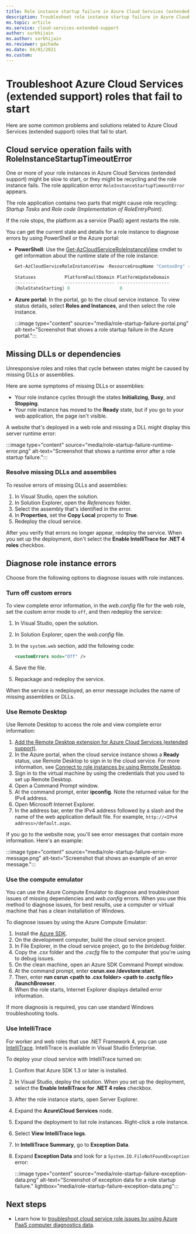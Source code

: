 ```yaml
---
title: Role instance startup failure in Azure Cloud Services (extended support)
description: Troubleshoot role instance startup failure in Azure Cloud Services (extended support).
ms.topic: article
ms.service: cloud-services-extended-support
author: surbhijain
ms.author: surbhijain
ms.reviewer: gachadw
ms.date: 04/01/2021
ms.custom: 
---
```


# Troubleshoot Azure Cloud Services (extended support) roles that fail to start

Here are some common problems and solutions related to Azure Cloud Services (extended support) roles that fail to start.

## Cloud service operation fails with RoleInstanceStartupTimeoutError

One or more of your role instances in Azure Cloud Services (extended support) might be slow to start, or they might be recycling and the role instance fails. The role application error `RoleInstanceStartupTimeoutError` appears.

The role application contains two parts that might cause role recycling: *Startup Tasks* and *Role code (Implementation of RoleEntryPoint)*. 

If the role stops, the platform as a service (PaaS) agent restarts the role.

You can get the current state and details for a role instance to diagnose errors by using PowerShell or the Azure portal:

* **PowerShell**: Use the [Get-AzCloudServiceRoleInstanceView](/powershell/module/az.cloudservice/get-azcloudserviceroleinstanceview) cmdlet to get information about the runtime state of the role instance:

    ```powershell
    Get-AzCloudServiceRoleInstanceView -ResourceGroupName "ContosOrg" -CloudServiceName "ContosoCS" -RoleInstanceName "WebRole1_IN_0"
     
    Statuses           PlatformFaultDomain PlatformUpdateDomain
    --------           ------------------- --------------------
    {RoleStateStarting} 0                   0
    ```

* **Azure portal**: In the portal, go to the cloud service instance. To view status details, select **Roles and Instances**, and then select the role instance.

  :::image type="content" source="media/role-startup-failure-portal.png" alt-text="Screenshot that shows a role startup failure in the Azure portal.":::

## Missing DLLs or dependencies

Unresponsive roles and roles that cycle between states might be caused by missing DLLs or assemblies.

Here are some symptoms of missing DLLs or assemblies:

* Your role instance cycles through the states **Initializing**, **Busy**, and **Stopping**.
* Your role instance has moved to the **Ready** state, but if you go to your web application, the page isn't visible.


A website that's deployed in a web role and missing a DLL might display this server runtime error:

  :::image type="content" source="media/role-startup-failure-runtime-error.png" alt-text="Screenshot that shows a runtime error after a role startup failure.":::

### Resolve missing DLLs and assemblies

To resolve errors of missing DLLs and assemblies:

1. In Visual Studio, open the solution.
2. In Solution Explorer, open the *References* folder.
3. Select the assembly that's identified in the error.
4. In **Properties**, set the **Copy Local** property to **True**.
5. Redeploy the cloud service.

After you verify that errors no longer appear, redeploy the service. When you set up the deployment, don't select the **Enable IntelliTrace for .NET 4 roles** checkbox.

## Diagnose role instance errors

Choose from the following options to diagnose issues with role instances.

### Turn off custom errors

To view complete error information, in the *web.config* file for the web role, set the custom error mode to `off`, and then redeploy the service:

1. In Visual Studio, open the solution.
2. In Solution Explorer, open the *web.config* file.
3. In the `system.web` section, add the following code:

   ```xml
   <customErrors mode="Off" />
   ```

4. Save the file.
5. Repackage and redeploy the service.

When the service is redeployed, an error message includes the name of missing assemblies or DLLs.

### Use Remote Desktop

Use Remote Desktop to access the role and view complete error information:

1. [Add the Remote Desktop extension for Azure Cloud Services (extended support)](enable-rdp.md).
2. In the Azure portal, when the cloud service instance shows a **Ready** status, use Remote Desktop to sign in to the cloud service. For more information, see [Connect to role instances by using Remote Desktop](enable-rdp.md#connect-to-role-instances-with-remote-desktop-enabled).
3. Sign in to the virtual machine by using the credentials that you used to set up Remote Desktop.
4. Open a Command Prompt window.
5. At the command prompt, enter **ipconfig**. Note the returned value for the IPv4 address.
6. Open Microsoft Internet Explorer.
7. In the address bar, enter the IPv4 address followed by a slash and the name of the web application default file. For example, `http://<IPv4 address>/default.aspx`.

If you go to the website now, you'll see error messages that contain more information. Here's an example:

:::image type="content" source="media/role-startup-failure-error-message.png" alt-text="Screenshot that shows an example of an error message.":::
  
### Use the compute emulator

You can use the Azure Compute Emulator to diagnose and troubleshoot issues of missing dependencies and *web.config* errors. When you use this method to diagnose issues, for best results, use a computer or virtual machine that has a clean installation of Windows.

To diagnose issues by using the Azure Compute Emulator:

1. Install the [Azure SDK](https://azure.microsoft.com/downloads/).
2. On the development computer, build the cloud service project.
3. In File Explorer, in the cloud service project, go to the *bin\debug* folder.
4. Copy the *.csx* folder and the *.cscfg* file to the computer that you're using to debug issues.
5. On the clean machine, open an Azure SDK Command Prompt window.
6. At the command prompt, enter **csrun.exe /devstore:start**.
7. Then, enter **run csrun \<path to .csx folder\> \<path to .cscfg file\> /launchBrowser**.
8. When the role starts, Internet Explorer displays detailed error information.

If more diagnosis is required, you can use standard Windows troubleshooting tools.

### Use IntelliTrace

For worker and web roles that use .NET Framework 4, you can use [IntelliTrace](/visualstudio/debugger/intellitrace). IntelliTrace is available in Visual Studio Enterprise.

To deploy your cloud service with IntelliTrace turned on:

1. Confirm that Azure SDK 1.3 or later is installed.
2. In Visual Studio, deploy the solution. When you set up the deployment, select the **Enable IntelliTrace for .NET 4 roles** checkbox.
3. After the role instance starts, open Server Explorer.
4. Expand the **Azure\Cloud Services** node.
5. Expand the deployment to list role instances. Right-click a role instance.
6. Select **View IntelliTrace logs**.
7. In **IntelliTrace Summary**, go to  **Exception Data**.
8. Expand **Exception Data** and look for a `System.IO.FileNotFoundException` error:

   :::image type="content" source="media/role-startup-failure-exception-data.png" alt-text="Screenshot of exception data for a role startup failure." lightbox="media/role-startup-failure-exception-data.png":::

## Next steps

- Learn how to [troubleshoot cloud service role issues by using Azure PaaS computer diagnostics data](/archive/blogs/kwill/windows-azure-paas-compute-diagnostics-data).
